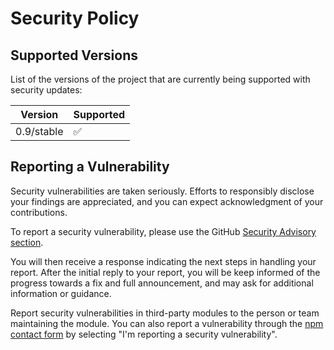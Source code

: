 # Security Policy

## Supported Versions

List of the versions of the project that are currently being supported with security updates:

| Version    | Supported          |
| ---------- | ------------------ |
| 0.9/stable | :white_check_mark: |

## Reporting a Vulnerability

Security vulnerabilities are taken seriously. Efforts to responsibly disclose your findings are appreciated, and you can expect acknowledgment of your contributions.

To report a security vulnerability, please use the GitHub [Security Advisory section][security-advisory-section].

You will then receive a response indicating the next steps in handling your report. After the initial reply to your report, you will be keep informed of the progress towards a fix and full announcement, and may ask for additional information or guidance.

Report security vulnerabilities in third-party modules to the person or team maintaining the module. You can also report a vulnerability through the [npm contact form][npm-contact-form] by selecting "I'm reporting a security vulnerability".

[security-advisory-section]: https://github.com/paperback-community/general-extensions/security/advisories
[npm-contact-form]: (https://www.npmjs.com/support)
